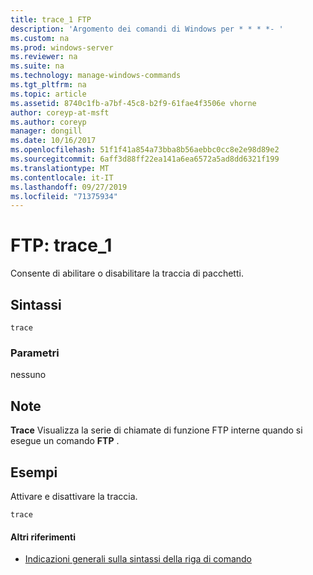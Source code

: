 ```yaml
---
title: trace_1 FTP
description: 'Argomento dei comandi di Windows per * * * *- '
ms.custom: na
ms.prod: windows-server
ms.reviewer: na
ms.suite: na
ms.technology: manage-windows-commands
ms.tgt_pltfrm: na
ms.topic: article
ms.assetid: 8740c1fb-a7bf-45c8-b2f9-61fae4f3506e vhorne
author: coreyp-at-msft
ms.author: coreyp
manager: dongill
ms.date: 10/16/2017
ms.openlocfilehash: 51f1f41a854a73bba8b56aebbc0cc8e2e98d89e2
ms.sourcegitcommit: 6aff3d88ff22ea141a6ea6572a5ad8dd6321f199
ms.translationtype: MT
ms.contentlocale: it-IT
ms.lasthandoff: 09/27/2019
ms.locfileid: "71375934"
---
```

# <a name="ftp-trace_1"></a>FTP: trace_1



Consente di abilitare o disabilitare la traccia di pacchetti.

## <a name="syntax"></a>Sintassi

```
trace
```

### <a name="parameters"></a>Parametri

nessuno

## <a name="remarks"></a>Note

**Trace** Visualizza la serie di chiamate di funzione FTP interne quando si esegue un comando **FTP** .

## <a name="BKMK_Examples"></a>Esempi

Attivare e disattivare la traccia.
```
trace
```

#### <a name="additional-references"></a>Altri riferimenti

-   [Indicazioni generali sulla sintassi della riga di comando](command-line-syntax-key.md)